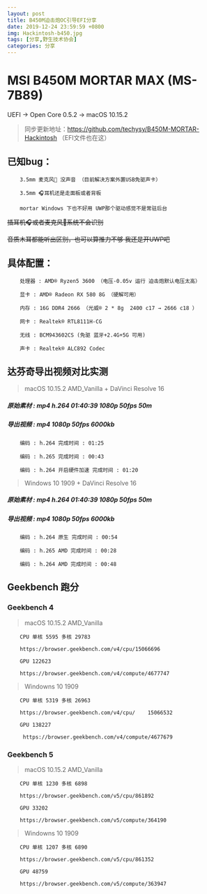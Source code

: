 ```yaml
---
layout: post
title: B450M迫击炮OC引导EFI分享
date: 2019-12-24 23:59:59 +0800
img: Hackintosh-b450.jpg
tags: [分享,野生技术协会]
categories: 分享
---
```


# MSI B450M MORTAR MAX (MS-7B89)

UEFI → Open Core 0.5.2 → macOS 10.15.2

> 同步更新地址：<a href="https://github.com/techysy/B450M-MORTAR-Hackintosh" target="_blank">https://github.com/techysy/B450M-MORTAR-Hackintosh</a>   （EFI文件也在这）

## 已知bug：

        3.5mm 麦克风🎤 没声音 （目前解决方案外置USB免驱声卡）

        3.5mm 🎧耳机还是走面板或者背板

        mortar Windows 下也不好用 UWP那个驱动感觉不是常驻后台 
        
  ~~插耳机🎧或者麦克风🎤系统不会识别~~

  ~~音质木耳都能听出区别，也可以算推力不够 我还是开UWP吧~~
        
## 具体配置：

        处理器 : AMD® Ryzen5 3600 （电压-0.05v 运行 迫击炮默认电压太高）
 
        显卡 : AMD® Radeon RX 580 8G （硬解可用）
    
        内存 : 16G DDR4 2666 （光威® 2 * 8g  2400 c17 → 2666 c18 ）
        
        网卡 : Realtek® RTL8111H-CG
        
        无线 : BCM943602CS (免驱 蓝牙+2.4G+5G 可用)

        声卡 : Realtek® ALC892 Codec
    
## 达芬奇导出视频对比实测

> macOS 10.15.2 AMD_Vanilla + DaVinci Resolve 16
    
    
##### 原始素材 : mp4 h.264 01:40:39 1080p 50fps *50m* 
    
##### 导出视频 : mp4 1080p 50fps *6000kb* 

        编码 : h.264 完成时间 : 01:25

        编码 : h.265 完成时间 : 00:43

        编码 : h.264 开启硬件加速 完成时间 : 01:20

    
> Windows 10 1909 + DaVinci Resolve 16
   
    
##### 原始素材 : mp4 h.264 01:40:39 1080p 50fps *50m* 
    
##### 导出视频 : mp4 1080p 50fps *6000kb* 

        编码 : h.264 原生 完成时间 : 00:54

        编码 : h.265 AMD 完成时间 : 00:28

        编码 : h.264 AMD 完成时间 : 00:48

## Geekbench 跑分

### Geekbench 4 

> macOS 10.15.2 AMD_Vanilla
            
        CPU 单核 5595 多核 29783  

        https://browser.geekbench.com/v4/cpu/15066696

        GPU 122623   
        
        https://browser.geekbench.com/v4/compute/4677747

> Windowns 10 1909

        CPU 单核 5319 多核 26963  
        
        https://browser.geekbench.com/v4/cpu/    15066532

        GPU 138227
        
         https://browser.geekbench.com/v4/compute/4677679

### Geekbench 5
    
> macOS 10.15.2 AMD_Vanilla

        CPU 单核 1230 多核 6898 
          
        https://browser.geekbench.com/v5/cpu/861892

        GPU 33202 
            
        https://browser.geekbench.com/v5/compute/364190

> Windowns 10 1909

        CPU 单核 1207 多核 6890 
            
        https://browser.geekbench.com/v5/cpu/861352
    
        GPU 48759 
            
        https://browser.geekbench.com/v5/compute/363947